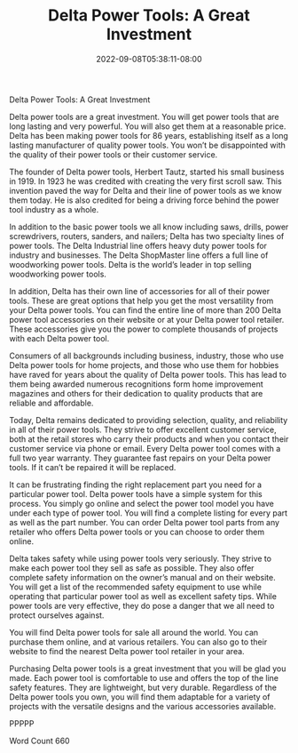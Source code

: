 ﻿---
title: "Delta Power Tools: A Great Investment"
date: 2022-09-08T05:38:11-08:00
description: "Power Tools txt Tips for Web Success"
featured_image: "/images/Power Tools txt.jpg"
tags: ["Power Tools txt"]
---

Delta Power Tools: A Great Investment

Delta power tools are a great investment. You will get power tools that are long lasting and very powerful. You will also get them at a reasonable price. Delta has been making power tools for 86 years, establishing itself as a long lasting manufacturer of quality power tools. You won’t be disappointed with the quality of their power tools or their customer service. 

The founder of Delta power tools, Herbert Tautz, started his small business in 1919. In 1923 he was credited with creating the very first scroll saw. This invention paved the way for Delta and their line of power tools as we know them today. He is also credited for being a driving force behind the power tool industry as a whole. 

In addition to the basic power tools we all know including saws, drills, power screwdrivers, routers, sanders, and nailers; Delta has two specialty lines of power tools. 
The Delta Industrial line offers heavy duty power tools for industry and businesses. The Delta ShopMaster line offers a full line of woodworking power tools. Delta is the world’s leader in top selling woodworking power tools. 

In addition, Delta has their own line of accessories for all of their power tools. These are great options that help you get the most versatility from your Delta power tools. You can find the entire line of more than 200 Delta power tool accessories on their website or at your Delta power tool retailer. These accessories give you the power to complete thousands of projects with each Delta power tool. 

Consumers of all backgrounds including business, industry, those who use Delta power tools for home projects, and those who use them for hobbies have raved for years about the quality of Delta power tools. This has lead to them being awarded numerous recognitions form home improvement magazines and others for their dedication to quality products that are reliable and affordable. 

Today, Delta remains dedicated to providing selection, quality, and reliability in all of their power tools. They strive to offer excellent customer service, both at the retail stores who carry their products and when you contact their customer service via phone or email. 
Every Delta power tool comes with a full two year warranty. They guarantee fast repairs on your Delta power tools. If it can’t be repaired it will be replaced. 

It can be frustrating finding the right replacement part you need for a particular power tool. Delta power tools have a simple system for this process. You simply go online and select the power tool model you have under each type of power tool. You will find a complete listing for every part as well as the part number. You can order Delta power tool parts from any retailer who offers Delta power tools or you can choose to order them online. 

Delta takes safety while using power tools very seriously. They strive to make each power tool they sell as safe as possible. They also offer complete safety information on the owner’s manual and on their website. You will get a list of the recommended safety equipment to use while operating that particular power tool as well as excellent safety tips. While power tools are very effective, they do pose a danger that we all need to protect ourselves against. 

You will find Delta power tools for sale all around the world. You can purchase them online, and at various retailers. You can also go to their website to find the nearest Delta power tool retailer in your area. 

Purchasing Delta power tools is a great investment that you will be glad you made. Each power tool is comfortable to use and offers the top of the line safety features. They are lightweight, but very durable.  Regardless of the Delta power tools you own, you will find them adaptable for a variety of projects with the versatile designs and the various accessories available. 

PPPPP

Word Count 660




